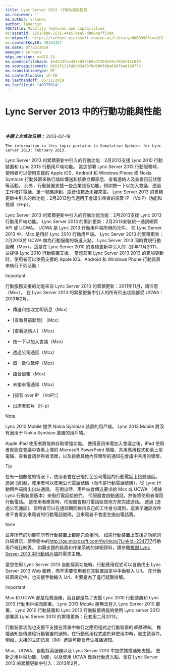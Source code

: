 ```yaml
---
title: Lync Server 2013：行動功能與性能
ms.reviewer: ''
ms.author: v-lanac
author: lanachin
TOCTitle: Mobility features and capabilities
ms:assetid: 12517a88-2531-44a5-bea5-d8884aff53eb
ms:mtpsurl: https://technet.microsoft.com/en-us/library/Hh689983(v=OCS.15)
ms:contentKeyID: 48183457
ms.date: 07/23/2014
manager: serdars
mtps_version: v=OCS.15
ms.openlocfilehash: 4e47a37acd45ed577b9ad730de39c79d4113c8f0
ms.sourcegitcommit: bb53f131fabb03a66f0d000f8ba668fbad190778
ms.translationtype: MT
ms.contentlocale: zh-TW
ms.lasthandoff: 05/11/2019
ms.locfileid: "40975014"
---
```

<div data-xmlns="http://www.w3.org/1999/xhtml">

<div class="topic" data-xmlns="http://www.w3.org/1999/xhtml" data-msxsl="urn:schemas-microsoft-com:xslt" data-cs="http://msdn.microsoft.com/en-us/">

<div data-asp="http://msdn2.microsoft.com/asp">

# <a name="mobility-features-and-capabilities-in-lync-server-2013"></a>Lync Server 2013 中的行動功能與性能

</div>

<div id="mainSection">

<div id="mainBody">

<span> </span>

_**主題上次修改日期：** 2013-02-19_

    The information in this topic pertains to Cumulative Updates for Lync Server 2013: February 2013.

Lync Server 2013 的累積更新中引入的行動功能：2月2013支援 Lync 2010 行動裝置和 Lync 2013 行動用戶端功能。 當您部署 Lync Server 2013 行動服務時，使用者可以使用支援的 Apple iOS、Android 和 Windows Phone 或 Nokia Symbian 行動裝置來執行諸如傳送和接收立即訊息、查看連絡人及查看目前狀態等活動。 此外，行動裝置支援一些企業語音功能，例如按一下以加入會議、透過工作撥打電話、單一號碼達到、語音信箱及未接來電。 Lync Server 2013 的累積更新中引入的新功能：2月2013包含適用于會議出席者的語音 IP （VoIP）功能和視頻（H-p）。

Lync Server 2013 的累積更新中引入的行動功能功能：2月2013支援 Lync 2013 行動用戶端功能。 Lync Server 2013 的累計更新：2月2013安裝統一通訊網頁 API 或 UCWA。 UCWA 是 Lync 2013 行動用戶端所用的元件。 在 Lync Server 2013 中，Mcx 是用於 Lync 2010 行動用戶端。 Lync Server 2013 的累積更新：2月2013將 UCWA 做為行動服務的新進入點。 Lync Server 2013 同時實現行動服務（Mcx），這是在 Lync Server 2010 的累積更新中引入的（即年11月2011，並提供 Lync 2010 行動裝置支援。 當您部署 Lync Server 2013 2013 的累加更新時，使用者可以使用支援的 Apple iOS、Android 和 Windows Phone 行動裝置來執行下列活動：

<div>


> [!IMPORTANT]  
> 行動服務支援的功能來自 Lync Server 2010 的累積更新：2011年11月，請注意（Mcx）。 在 Lync Server 2013 的累積更新中引入的所有列出功能都受 UCWA：2013年2月。



</div>

  - 傳送和接收立即訊息（Mcx）

  - [查看目前狀態] （Mcx）

  - [查看連絡人] （Mcx）

  - 按一下以加入會議（Mcx）

  - 透過公司通話（Mcx）

  - 單一數位延伸（Mcx）

  - 語音信箱（Mcx）

  - 未接來電通知（Mcx）

  - [語音 over IP （VoIP）]

  - 出席者影片（H-p）

<div>


> [!NOTE]  
> Lync 2010 Mobile 提供 Nokia Symbian 裝置的用戶端。 Lync 2013 Mobile 將沒有適用于 Nokia Symbian 裝置的用戶端。



</div>

Apple iPad 使用者將能夠存取增強功能。 使用音訊來電加入會議之後，iPad 使用者就能在會議中查看上傳的 Microsoft PowerPoint 簡報、共用應用程式和桌上型電腦、查看會議參與者清單，以及接收其他內容類型的通知在會議中共用的專案。

<div>


> [!TIP]  
> 在有一個數位的情況下，使用者會在已撥打至公司電話的行動電話上接聽通話。 透過 [通話]，使用者可以使用公司電話號碼（而不是行動電話號碼），從 Lync 行動用戶端撥出出站通話。 在撥出時，用戶端會傳送要求給 Mcx 或 UCWA （根據 Lync 行動裝置版本）來撥打電話給他們。 伺服器會啟動通話，然後將使用者傳回行動電話。 當使用者應答時，伺服器會撥打電話給其他方來完成通話。 透過 [透過公司通話]，使用者可以在通話期間維持自己的工作身分識別，這表示通話收件者不會看到來電者的行動電話號碼，且來電者不會產生撥出電話費。



</div>

<div>


> [!NOTE]  
> 並非所有的功能在所有行動裝置上都能完全相同。 如需行動裝置上支援之功能的詳細資訊，請參閱中的<A href="http://go.microsoft.com/fwlink/p/?linkid=234777">http://go.microsoft.com/fwlink/p/?LinkId=234777</A>行動用戶端比較表。 如需支援的裝置和作業系統的詳細資料，請參閱<A href="lync-server-2013-planning-for-mobile-clients.md">規劃 Lync Server 2013 中行動用戶端</A>的需求主題。



</div>

當您使用 Lync Server 2013 自動探索功能時，行動應用程式可以自動找出 Lync Server 2013 Web 服務，而不需要使用者在其裝置設定中手動輸入 Url。 在行動裝置設定中，也支援手動輸入 Url，主要是為了進行疑難排解。

<div>


> [!IMPORTANT]  
> Mcx 和 UCWA 都是免費服務，而且都是為了支援 Lync 2010 行動裝置和 Lync 2013 行動用戶端而部署。 Lync 2013 Mobile 將無法登入 Lync Server 2010 部署。 Lync 2010 行動裝置和 Lync 2013 行動裝置將能夠使用 Lync server 2013 部署與 Lync Server 2013 的累積更新：已套用二月2013。



</div>

行動裝置功能也支援不支援在背景中執行之應用程式之行動裝置的*推播通知*。 推播通知是傳送給行動裝置的通知，在行動應用程式處於非使用中時，發生該事件。 例如，未接的立即訊息（IM）邀請可能會產生推播通知。

Mcx、UCWA、自動探索服務以及 Lync Server 2013 中提供推播通知支援。 更新之用戶端功能、功能，以及使用 UCWA 做為行動進入點，會在 Lync Server 2013 的累積更新中引入：2013年2月。

</div>

<span> </span>

</div>

</div>

</div>

